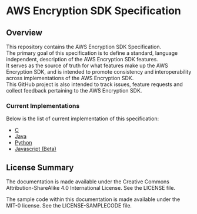 # AWS Encryption SDK Specification

## Overview

This repository contains the AWS Encryption SDK Specification.  
The primary goal of this specification is to define a standard, language independent, description of the AWS Encryption SDK features.  
It serves as the source of truth for what features make up the AWS Encryption SDK, and is intended to promote consistency and interoperability across implementations of the AWS Encryption SDK.  
This GitHub project is also intended to track issues, feature requests and collect feedback pertaining to the AWS Encryption SDK.  

### Current Implementations

Below is the list of current implementation of this specification:

- [C](https://github.com/aws/aws-encryption-sdk-c)
- [Java](https://github.com/aws/aws-encryption-sdk-java)
- [Python](https://github.com/aws/aws-encryption-sdk-python/)
- [Javascript (Beta)](https://github.com/awslabs/aws-encryption-sdk-javascript)

## License Summary

The documentation is made available under the Creative Commons Attribution-ShareAlike 4.0 International License. See the LICENSE file.

The sample code within this documentation is made available under the MIT-0 license. See the LICENSE-SAMPLECODE file.
